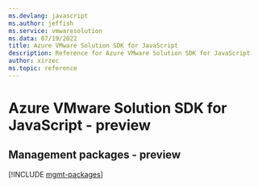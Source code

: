 ```yaml
---
ms.devlang: javascript
ms.author: jeffish
ms.service: vmwaresolution
ms.data: 07/19/2022
title: Azure VMware Solution SDK for JavaScript
description: Reference for Azure VMware Solution SDK for JavaScript
author: xirzec
ms.topic: reference
---
```

# Azure VMware Solution SDK for JavaScript - preview

## Management packages - preview
[!INCLUDE [mgmt-packages](vmware-solution-mgmt-index.md)]
